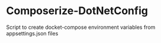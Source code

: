 # Composerize-DotNetConfig
Script to create docket-compose environment variables from appsettings.json files
